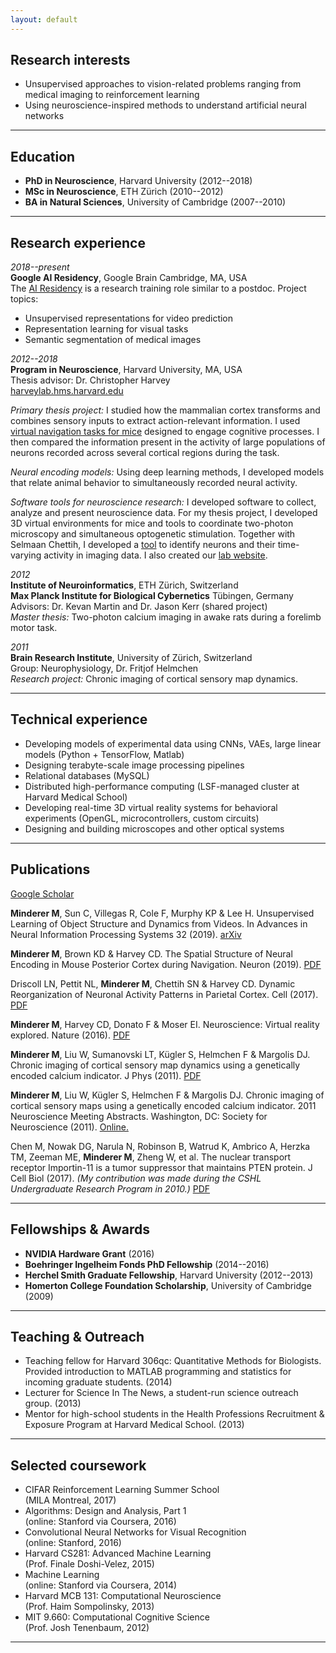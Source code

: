 ```yaml
---
layout: default
---
```


## Research interests

*   Unsupervised approaches to vision-related problems ranging from medical imaging to reinforcement learning
*   Using neuroscience-inspired methods to understand artificial neural networks

* * *

## Education
*   **PhD in Neuroscience**, Harvard University (2012--2018)<br>
*   **MSc in Neuroscience**, ETH Zürich (2010--2012)<br>
*   **BA in Natural Sciences**, University of Cambridge (2007--2010)<br>

* * *

## Research experience

_2018--present_<br>
**Google AI Residency**, Google Brain Cambridge, MA, USA<br>
The <a href="https://ai.google/research/join-us/ai-residency/" target="_blank">AI Residency</a> is a research training role similar to a postdoc. Project topics:
* Unsupervised representations for video prediction
* Representation learning for visual tasks
* Semantic segmentation of medical images

_2012--2018_<br>
**Program in Neuroscience**, Harvard University, MA, USA<br>
Thesis advisor: Dr. Christopher Harvey<br>
<a href="http://harveylab.hms.harvard.edu/" target="_blank">harveylab.hms.harvard.edu</a>

_Primary thesis project:_ I studied how the mammalian cortex transforms and combines sensory inputs to extract action-relevant information. I used <a href="http://harveylab.hms.harvard.edu/pdf/minderer2016.pdf" target="_blank">virtual navigation tasks for mice</a> designed to engage cognitive processes. I then compared the information present in the activity of large populations of neurons recorded across several cortical regions during the task.

_Neural encoding models:_ Using deep learning methods, I developed models that relate animal behavior to simultaneously recorded neural activity.

_Software tools for neuroscience research:_ I developed software to collect, analyze and present neuroscience data. For my thesis project, I developed 3D virtual environments for mice and tools to coordinate two-photon microscopy and simultaneous optogenetic stimulation. Together with Selmaan Chettih, I developed a <a href="https://github.com/HarveyLab/Acquisition2P_class" target="_blank">tool</a> to identify neurons and their time-varying activity in imaging data. I also created our <a href="http://harveylab.hms.harvard.edu/" target="_blank">lab website</a>.

_2012_<br>
**Institute of Neuroinformatics**, ETH Zürich, Switzerland<br>
**Max Planck Institute for Biological Cybernetics** Tübingen, Germany<br>
Advisors: Dr. Kevan Martin and Dr. Jason Kerr (shared project)<br>
_Master thesis:_ Two-photon calcium imaging in awake rats during a forelimb motor task.

_2011_<br>
**Brain Research Institute**, University of Zürich, Switzerland<br>
Group: Neurophysiology, Dr. Fritjof Helmchen<br>
_Research project:_ Chronic imaging of cortical sensory map dynamics.

* * *

## Technical experience
*	Developing models of experimental data using CNNs, VAEs, large linear models (Python + TensorFlow, Matlab)
* 	Designing terabyte-scale image processing pipelines
*	Relational databases (MySQL)
*	Distributed high-performance computing (LSF-managed cluster at Harvard Medical School)
*	Developing real-time 3D virtual reality systems for behavioral experiments (OpenGL, microcontrollers, custom circuits)
*	Designing and building microscopes and other optical systems

* * *

## Publications

<a href="https://scholar.google.com/citations?user=57BFBY0AAAAJ" target="_blank">Google Scholar</a>

**Minderer M**, Sun C, Villegas R, Cole F, Murphy KP & Lee H. Unsupervised Learning of Object Structure and Dynamics from Videos. In Advances in Neural Information Processing Systems 32 (2019). <a href="https://arxiv.org/abs/1906.07889" target="_blank">arXiv</a>

**Minderer M**, Brown KD & Harvey CD. The Spatial Structure of Neural Encoding in Mouse Posterior Cortex during Navigation. Neuron (2019). <a href="https://drive.google.com/open?id=1zZKxbS97ZLbxKmPzxpVJtaZn6CLFPDJi" target="_blank">PDF</a>

Driscoll LN, Pettit NL, **Minderer M**, Chettih SN & Harvey CD. Dynamic Reorganization of Neuronal Activity Patterns in Parietal Cortex. Cell (2017). <a href="https://drive.google.com/open?id=1WOR_FqeXvoSlaod6iNomqTKGra3KRF99" target="_blank">PDF</a>

**Minderer M**, Harvey CD, Donato F & Moser EI. Neuroscience: Virtual reality explored. Nature (2016). <a href="https://drive.google.com/open?id=12LL2ccZV7NHJ1txZD8se55545aGsQZYB" target="_blank">PDF</a>

**Minderer M**, Liu W, Sumanovski LT, Kügler S, Helmchen F & Margolis DJ. Chronic imaging of cortical sensory map dynamics using a genetically encoded calcium indicator. J Phys (2011). <a href="https://drive.google.com/open?id=1dQ4yEUyC9vzgE4cHELTXPzKPHeSyWAyc" target="_blank">PDF</a>

**Minderer M**, Liu W, Kügler S, Helmchen F & Margolis DJ. Chronic imaging of cortical sensory maps using a genetically encoded calcium indicator. 2011 Neuroscience Meeting Abstracts. Washington, DC: Society for Neuroscience (2011). <a href="http://www.abstractsonline.com/Plan/ViewAbstract.aspx?sKey=03bb8ea7-7ca8-419f-9cbf-cde88764af11&cKey=b31a1ad7-99a1-45d6-a5d1-a40c6f8b26a0&mKey=%7b8334BE29-8911-4991-8C31-32B32DD5E6C8%7d" target="_blank">Online.</a>

Chen M, Nowak DG, Narula N, Robinson B, Watrud K, Ambrico A, Herzka TM, Zeeman ME, **Minderer M**, Zheng W, et al. The nuclear transport receptor Importin-11 is a tumor suppressor that maintains PTEN protein. J Cell Biol (2017). _(My contribution was made during the CSHL Undergraduate Research Program in 2010.)_ <a href="https://drive.google.com/open?id=1nBo3iOcd7SaKvWXXFr6c94tS7zcvyJJ_" target="_blank">PDF</a>

* * *

## Fellowships & Awards
*   **NVIDIA Hardware Grant** (2016)<br>
*   **Boehringer Ingelheim Fonds PhD Fellowship** (2014--2016)<br>
*   **Herchel Smith Graduate Fellowship**, Harvard University (2012--2013)<br>
*   **Homerton College Foundation Scholarship**, University of Cambridge (2009)

* * *

## Teaching & Outreach

*   Teaching fellow for Harvard 306qc: Quantitative Methods for Biologists. Provided introduction to MATLAB programming and statistics for incoming graduate students. (2014)
*   Lecturer for Science In The News, a student-run science outreach group. (2013)
*   Mentor for high-school students in the Health Professions Recruitment & Exposure Program at Harvard Medical School. (2013)

* * *

## Selected coursework

* 	CIFAR Reinforcement Learning Summer School<br>(MILA Montreal, 2017)
*   Algorithms: Design and Analysis, Part 1<br>(online: Stanford via Coursera, 2016)
*   Convolutional Neural Networks for Visual Recognition<br>(online: Stanford, 2016)
*   Harvard CS281: Advanced Machine Learning<br>(Prof. Finale Doshi-Velez, 2015)
*   Machine Learning<br>(online: Stanford via Coursera, 2014)
*   Harvard MCB 131: Computational Neuroscience<br>(Prof. Haim Sompolinsky, 2013)
*   MIT 9.660: Computational Cognitive Science<br>(Prof. Josh Tenenbaum, 2012)

* * *
